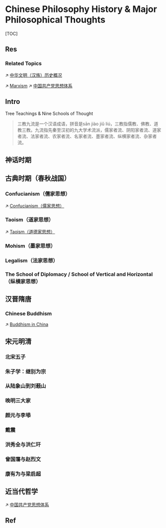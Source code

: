 # Chinese Philosophy History & Major Philosophical Thoughts

[TOC]



## Res
### Related Topics
↗ [中华文明（汉族）历史概况](../../../../🌏%20Politics%20&%20Demography/Countries%20Overview/Asia/China%20🇨🇳/中华文明（汉族）历史概况/中华文明（汉族）历史概况.md)

↗ [Marxism](../../Western%20Philosophy/Marxism.md)
↗ [中国共产党思想体系](../../../../🌏%20Politics%20&%20Demography/Countries%20Overview/Asia/China%20🇨🇳/中国大陆地区/🐲%20中国政治概况/中国共产党/中国共产党思想体系/中国共产党思想体系.md)



## Intro
Tree Teachings & Nine Schools of Thought
>三教九流是一个汉语成语，拼音是sān jiào jiǔ liú，三教指儒教、佛教、道教三教。九流指先秦至汉初的九大学术流派，儒家者流、阴阳家者流、道家者流、法家者流、农家者流、名家者流、墨家者流、纵横家者流、杂家者流。



## 神话时期



## 古典时期（春秋战国）
### Confucianism（儒家思想）
↗ [Confucianism（儒家思想）](Confucianism（儒家思想）.md)


### Taoism（道家思想）
↗ [Taoism（道德家思想）](Taoism（道德家思想）.md)


### Mohism（墨家思想）


### Legalism（法家思想）


### The School of Diplomacy / School of Vertical and Horizontal（纵横家思想）



## 汉晋隋唐
### Chinese Buddhism
↗ [Buddhism in China](Buddhism%20in%20China.md)



## 宋元明清
### 北宋五子

### 朱子学：继别为宗

### 从陆象山到刘蕺山

### 晚明三大家

### 颜元与李塨

### 戴震

### 洪秀全与洪仁玕

### 曾国藩与赵烈文

### 康有为与梁启超



## 近当代哲学
↗ [中国共产党思想体系](../../../../🌏%20Politics%20&%20Demography/Countries%20Overview/Asia/China%20🇨🇳/中国大陆地区/🐲%20中国政治概况/中国共产党/中国共产党思想体系/中国共产党思想体系.md)



## Ref
[中国哲学 | wikipedia]: https://zh.wikipedia.org/zh-cn/%E4%B8%AD%E5%9B%BD%E5%93%B2%E5%AD%A6#
[中国哲学简史 | wikipedia]: https://zh.wikipedia.org/wiki/%E4%B8%AD%E5%9B%BD%E5%93%B2%E5%AD%A6%E7%AE%80%E5%8F%B2
